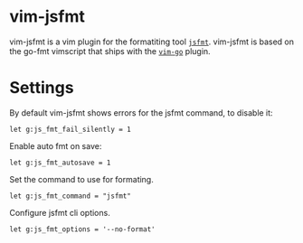 # vim-jsfmt

vim-jsfmt is a vim plugin for the formatiting tool [`jsfmt`](https://github.com/rdio/jsfmt). vim-jsfmt is based on the 
go-fmt vimscript that ships with the [`vim-go`](https://github.com/fatih/vim-go) plugin.

# Settings

By default vim-jsfmt shows errors for the jsfmt command, to disable it:

```vim
let g:js_fmt_fail_silently = 1
```

Enable auto fmt on save:

```vim
let g:js_fmt_autosave = 1
```

Set the command to use for formating.

```vim
let g:js_fmt_command = "jsfmt"
```

Configure jsfmt cli options.

```vim
let g:js_fmt_options = '--no-format'
```
